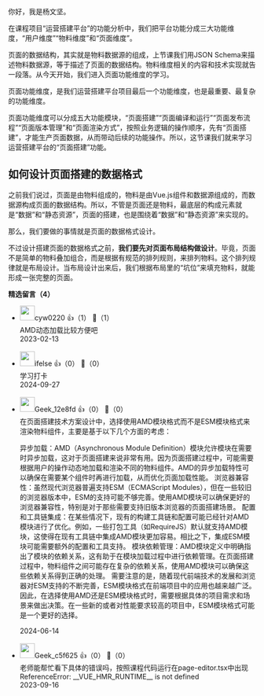 你好，我是杨文坚。

在课程项目“运营搭建平台”的功能分析中，我们把平台功能分成三大功能维度，“用户维度”“物料维度”和“页面维度”。

页面的数据结构，其实就是物料数据源的组成，上节课我们用JSON Schema来描述物料数据源，等于描述了页面的数据结构。物料维度相关的内容和技术实现就告一段落。从今天开始，我们进入页面功能维度的学习。

页面功能维度，是我们运营搭建平台项目最后一个功能维度，也是最重要、最复杂的功能维度。

页面功能维度可以分成五大功能模块，“页面搭建”“页面编译和运行”“页面发布流程”“页面版本管理”和“页面渲染方式”，按照业务逻辑的操作顺序，先有“页面搭建”，才能生产页面数据，从而带动后续的功能操作。所以，这节课我们就来学习运营搭建平台的“页面搭建”功能。

## 如何设计页面搭建的数据格式

之前我们说过，页面是由物料组成的，物料是由Vue.js组件和数据源组成的，而数据源构成页面的数据结构。所以，不管是页面还是物料，最底层的构成元素就是“数据”和“静态资源”，页面的搭建，也是围绕着“数据”和“静态资源”来实现的。

那么，我们要做的事情就是页面的数据格式设计。

不过设计搭建页面的数据格式之前，**我们要先对页面布局结构做设计**。毕竟，页面不是简单的物料叠加组合，而是根据有规范的排列规则，来排列物料。这个排列规律就是布局设计。当布局设计出来后，我们根据布局里的“坑位”来填充物料，就能形成一张完整的页面。
<div><strong>精选留言（4）</strong></div><ul>
<li><img src="https://static001.geekbang.org/account/avatar/00/17/6a/18/d9e067f0.jpg" width="30px"><span>cyw0220</span> 👍（1） 💬（1）<div>AMD动态加载比较方便吧</div>2023-02-13</li><br/><li><img src="https://static001.geekbang.org/account/avatar/00/26/eb/d7/90391376.jpg" width="30px"><span>ifelse</span> 👍（0） 💬（0）<div>学习打卡</div>2024-09-27</li><br/><li><img src="" width="30px"><span>Geek_12e8fd</span> 👍（0） 💬（0）<div>在页面搭建技术方案设计中，选择使用AMD模块格式而不是ESM模块格式来渲染物料组件，主要是基于以下几个方面的考虑：

异步加载：AMD（Asynchronous Module Definition）模块允许模块在需要时异步加载，这对于页面搭建来说非常有用。因为页面搭建过程中，可能需要根据用户的操作动态地加载和渲染不同的物料组件。AMD的异步加载特性可以确保在需要某个组件时再进行加载，从而优化页面加载性能。
浏览器兼容性：虽然现代浏览器普遍支持ESM（ECMAScript Modules），但在一些较旧的浏览器版本中，ESM的支持可能不够完善。使用AMD模块可以确保更好的浏览器兼容性，特别是对于那些需要支持旧版本浏览器的页面搭建场景。
配置和工具链集成：在某些情况下，现有的构建工具链和配置可能已经针对AMD模块进行了优化。例如，一些打包工具（如RequireJS）默认就支持AMD模块，这使得在现有工具链中集成AMD模块更加容易。相比之下，集成ESM模块可能需要额外的配置和工具支持。
模块依赖管理：AMD模块定义中明确指出了模块的依赖关系，这有助于在模块加载过程中进行依赖管理。在页面搭建过程中，物料组件之间可能存在复杂的依赖关系，使用AMD模块可以确保这些依赖关系得到正确的处理。
需要注意的是，随着现代前端技术的发展和浏览器对ESM支持的不断完善，ESM模块格式在前端项目中的应用也越来越广泛。因此，在选择使用AMD还是ESM模块格式时，需要根据具体的项目需求和场景来做出决策。在一些新的或者对性能要求较高的项目中，ESM模块格式可能是一个更好的选择。

</div>2024-06-14</li><br/><li><img src="" width="30px"><span>Geek_c5f625</span> 👍（0） 💬（0）<div>老师能帮忙看下具体的错误吗，按照课程代码运行在page-editor.tsx中出现 ReferenceError: __VUE_HMR_RUNTIME__ is not defined</div>2023-09-16</li><br/>
</ul>